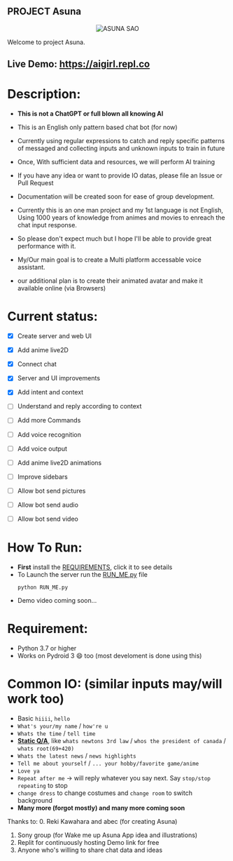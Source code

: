 PROJECT Asuna
-------------
<p align="center"><img src="https://user-images.githubusercontent.com/34002411/214065966-6fcbd90f-0948-42dd-b846-5e6130a78421.jpg" alt="ASUNA SAO"/></p>

Welcome to project Asuna.

## Live Demo: https://aigirl.repl.co

# Description:
* **This is not a ChatGPT or full blown all knowing AI**
* This is an English only pattern based chat bot (for now)
* Currently using regular expressions to catch and reply specific patterns of messaged and collecting inputs and unknown inputs to train in future
* Once, With sufficient data and resources, we will perform AI training
* If you have any idea or want to provide IO datas, please file an Issue or Pull Request
* Documentation will be created soon for ease of group development.
* Currently this is an one man project and my 1st language is not English, Using 1000 years of knowledge from animes and movies to enreach the chat input response.
* So please don't expect much but I hope I'll be able to provide great performance with it.

* My/Our main goal is to create a Multi platform accessable voice assistant.

* our additional plan is to create their animated avatar and make it available online (via Browsers)


# Current status:
- [x] Create server and web UI
- [x] Add anime live2D
- [x] Connect chat 
- [x] Server and UI improvements
- [x] Add intent and context
- [ ] Understand and reply according to context
- [ ] Add more Commands
- [ ] Add voice recognition
- [ ] Add voice output
- [ ] Add anime live2D animations
- [ ] Improve sidebars
- [ ] Allow bot send pictures
- [ ] Allow bot send audio
- [ ] Allow bot send video




# How To Run:
* **First** install the [REQUIREMENTS](/REQUIREMENTS.md), click it to see details
* To Launch the server run the [RUN_ME.py](/RUN_ME.py) file
  ```
  python RUN_ME.py
  ```
* Demo video coming soon...


# Requirement:
* Python 3.7 or higher
* Works on Pydroid 3 😄 too (most develoment is done using this)


# Common IO: (similar inputs may/will work too)
* Basic `hiiii`, `hello`
* `What's your/my name` / `how're u`
* `Whats the time` / `tell time`
* <ins>**Static Q/A**</ins>, like `whats newtons 3rd law` / `whos the president of canada` / `whats root(69+420)`
* `Whats the latest news` / `news highlights`
* `Tell me about yourself` / `... your hobby/favorite game/anime`
* `Love ya`
* `Repeat after me` -> will reply whatever you say next. Say `stop/stop repeating` to stop
* `change dress` to change costumes and `change room` to switch background 
* **Many more (forgot mostly) and many more coming soon**


Thanks to:
0. Reki Kawahara and abec (for creating Asuna)
1. Sony group (for Wake me up Asuna App idea and illustrations)
2. Replit for continuously hosting Demo link for free
3. Anyone who's willing to share chat data and ideas
